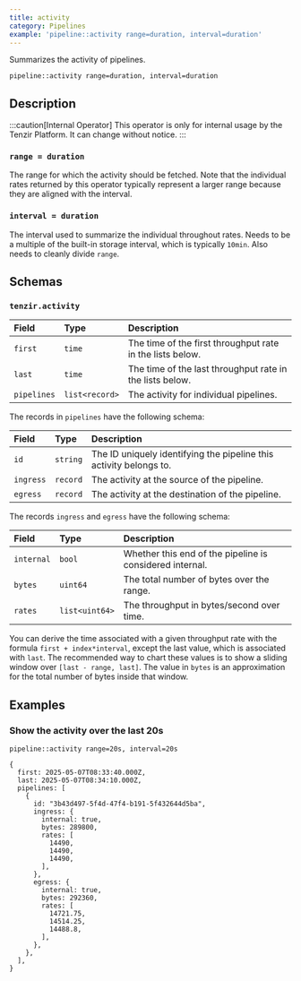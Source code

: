 ```yaml
---
title: activity
category: Pipelines
example: 'pipeline::activity range=duration, interval=duration'
---
```



Summarizes the activity of pipelines.

```tql
pipeline::activity range=duration, interval=duration
```

## Description

:::caution[Internal Operator]
This operator is only for internal usage by the Tenzir Platform. It can change
without notice.
:::

### `range = duration`

The range for which the activity should be fetched. Note that the individual
rates returned by this operator typically represent a larger range because they
are aligned with the interval.

### `interval = duration`

The interval used to summarize the individual throughout rates. Needs to be a
multiple of the built-in storage interval, which is typically `10min`. Also
needs to cleanly divide `range`.

## Schemas

### `tenzir.activity`

| Field       | Type           | Description                                               |
| :---------- | :------------- | :-------------------------------------------------------- |
| `first`     | `time`         | The time of the first throughput rate in the lists below. |
| `last`      | `time`         | The time of the last throughput rate in the lists below.  |
| `pipelines` | `list<record>` | The activity for individual pipelines.                    |

The records in `pipelines` have the following schema:

| Field     | Type     | Description                                                        |
| :-------- | :------- | :----------------------------------------------------------------- |
| `id`      | `string` | The ID uniquely identifying the pipeline this activity belongs to. |
| `ingress` | `record` | The activity at the source of the pipeline.                        |
| `egress`  | `record` | The activity at the destination of the pipeline.                   |

The records `ingress` and `egress` have the following schema:

| Field      | Type           | Description                                              |
| :--------- | :------------- | :------------------------------------------------------- |
| `internal` | `bool`         | Whether this end of the pipeline is considered internal. |
| `bytes`    | `uint64`       | The total number of bytes over the range.                |
| `rates`    | `list<uint64>` | The throughput in bytes/second over time.                |

You can derive the time associated with a given throughput rate with the formula
`first + index*interval`, except the last value, which is associated with
`last`. The recommended way to chart these values is to show a sliding window
over `[last - range, last]`. The value in `bytes` is an approximation for the
total number of bytes inside that window.

## Examples

### Show the activity over the last 20s

```tql
pipeline::activity range=20s, interval=20s
```

```tql
{
  first: 2025-05-07T08:33:40.000Z,
  last: 2025-05-07T08:34:10.000Z,
  pipelines: [
    {
      id: "3b43d497-5f4d-47f4-b191-5f432644d5ba",
      ingress: {
        internal: true,
        bytes: 289800,
        rates: [
          14490,
          14490,
          14490,
        ],
      },
      egress: {
        internal: true,
        bytes: 292360,
        rates: [
          14721.75,
          14514.25,
          14488.8,
        ],
      },
    },
  ],
}
```
